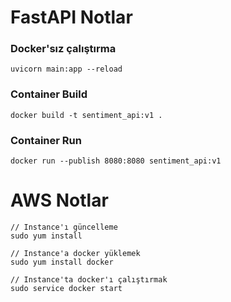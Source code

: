 # FastAPI Notlar

### Docker'sız çalıştırma
```
uvicorn main:app --reload
```

### Container Build
```
docker build -t sentiment_api:v1 .
```

### Container Run
```
docker run --publish 8080:8080 sentiment_api:v1
```

# AWS Notlar

```
// Instance'ı güncelleme
sudo yum install

// Instance'a docker yüklemek
sudo yum install docker

// Instance'ta docker'ı çalıştırmak
sudo service docker start
```